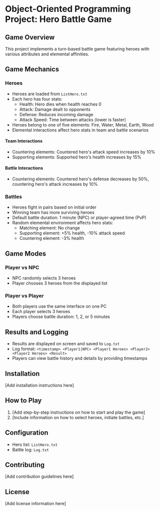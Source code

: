 # Object-Oriented Programming Project: Hero Battle Game

## Game Overview

This project implements a turn-based battle game featuring heroes with various attributes and elemental affinities.

## Game Mechanics

### Heroes

- Heroes are loaded from `ListHero.txt`
- Each hero has four stats:
  - Health: Hero dies when health reaches 0
  - Attack: Damage dealt to opponents
  - Defense: Reduces incoming damage
  - Attack Speed: Time between attacks (lower is faster)
- Heroes belong to one of five elements: Fire, Water, Metal, Earth, Wood
- Elemental interactions affect hero stats in team and battle scenarios

#### Team Interactions
- Countering elements: Countered hero's attack speed increases by 10%
- Supporting elements: Supported hero's health increases by 15%

#### Battle Interactions
- Countering elements: Countered hero's defense decreases by 50%, countering hero's attack increases by 10%

### Battles

- Heroes fight in pairs based on initial order
- Winning team has more surviving heroes
- Default battle duration: 1 minute (NPC) or player-agreed time (PvP)
- Random elemental environment affects hero stats:
  - Matching element: No change
  - Supporting element: +5% health, -10% attack speed
  - Countering element: -3% health

## Game Modes

### Player vs NPC
- NPC randomly selects 3 heroes
- Player chooses 3 heroes from the displayed list

### Player vs Player
- Both players use the same interface on one PC
- Each player selects 3 heroes
- Players choose battle duration: 1, 2, or 5 minutes

## Results and Logging

- Results are displayed on screen and saved to `Log.txt`
- Log format: `<timestamp> <Player1|NPC> <Player1 Heroes> <Player2> <Player2 Heroes> <Result>`
- Players can view battle history and details by providing timestamps

## Installation

[Add installation instructions here]

## How to Play

1. [Add step-by-step instructions on how to start and play the game]
2. [Include information on how to select heroes, initiate battles, etc.]

## Configuration

- Hero list: `ListHero.txt`
- Battle log: `Log.txt`

## Contributing

[Add contribution guidelines here]

## License

[Add license information here]
